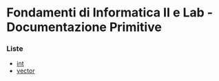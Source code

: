 # Fondamenti di Informatica II e Lab - Documentazione Primitive

### Liste

- <a href="list/int/html/index.html">int</a>
- <a href="list/vector/html/index.html">vector</a>